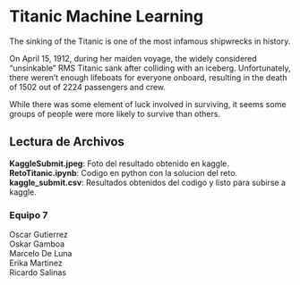 # Titanic Machine Learning

The sinking of the Titanic is one of the most infamous shipwrecks in history.

On April 15, 1912, during her maiden voyage, the widely considered “unsinkable” RMS Titanic sank after colliding with an iceberg. Unfortunately, there weren’t enough lifeboats for everyone onboard, resulting in the death of 1502 out of 2224 passengers and crew.

While there was some element of luck involved in surviving, it seems some groups of people were more likely to survive than others.

## Lectura de Archivos
**KaggleSubmit.jpeg**: Foto del resultado obtenido en kaggle. <br />
**RetoTitanic.ipynb**: Codigo en python con la solucion del reto. <br />
**kaggle_submit.csv**:  Resultados obtenidos del codigo y listo para subirse a kaggle. <br />

### Equipo 7

Oscar Gutierrez <br />
Oskar Gamboa <br />
Marcelo De Luna <br />
Erika Martinez <br />
Ricardo Salinas
